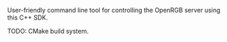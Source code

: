 User-friendly command line tool for controlling the OpenRGB server using this C++ SDK.

TODO: CMake build system.
